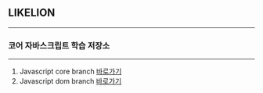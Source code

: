 ## LIKELION
---

### 코어 자바스크립트 학습 저장소
---

1. Javascript core branch [바로가기](https://github.com/Bzzzang/core_js/tree/01.core)
2. Javascript dom branch [바로가기](https://github.com/Bzzzang/core_js/tree/02.dom)